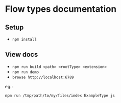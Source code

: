 # Flow types documentation

## Setup
* `npm install`

## View docs
* `npm run build <path> <rootType> <extension>`
* `npm run demo`
* `browse http://localhost:6789`

eg.:

```
npm run /tmp/path/to/my/files/index ExampleType js
```


